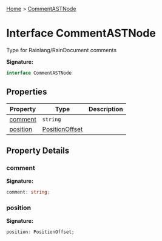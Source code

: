 [Home](../index.md) &gt; [CommentASTNode](./commentastnode.md)

# Interface CommentASTNode

Type for Rainlang/RainDocument comments

<b>Signature:</b>

```typescript
interface CommentASTNode 
```

## Properties

|  Property | Type | Description |
|  --- | --- | --- |
|  [comment](./commentastnode.md#comment-property) | `string` |  |
|  [position](./commentastnode.md#position-property) | [PositionOffset](../types/positionoffset.md) |  |

## Property Details

<a id="comment-property"></a>

### comment

<b>Signature:</b>

```typescript
comment: string;
```

<a id="position-property"></a>

### position

<b>Signature:</b>

```typescript
position: PositionOffset;
```
